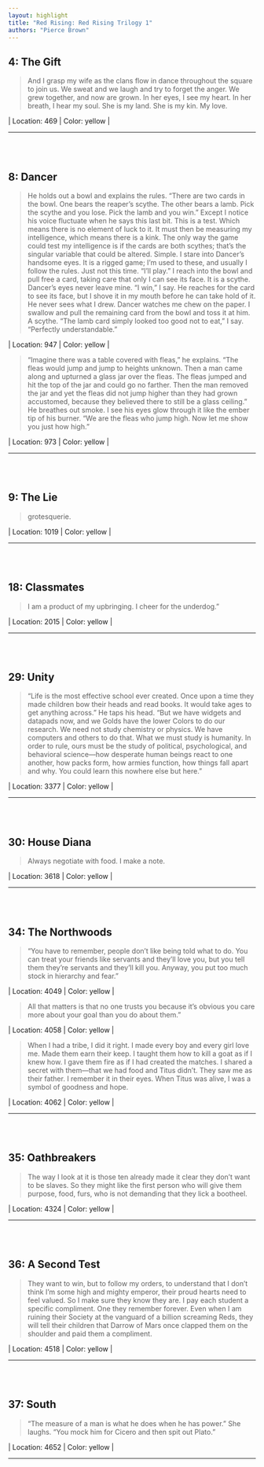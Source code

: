 ```yaml
---
layout: highlight
title: "Red Rising: Red Rising Trilogy 1"
authors: "Pierce Brown"
---
```



## 4: The Gift

 > And I grasp my wife as the clans flow in dance throughout the square to join us. We sweat and we laugh and try to forget the anger. We grew together, and now are grown. In her eyes, I see my heart. In her breath, I hear my soul. She is my land. She is my kin. My love.

| Location: 469 | 
 Color: yellow |
<br>

----------
<br><br>

## 8: Dancer

 > He holds out a bowl and explains the rules. “There are two cards in the bowl. One bears the reaper’s scythe. The other bears a lamb. Pick the scythe and you lose. Pick the lamb and you win.” Except I notice his voice fluctuate when he says this last bit. This is a test. Which means there is no element of luck to it. It must then be measuring my intelligence, which means there is a kink. The only way the game could test my intelligence is if the cards are both scythes; that’s the singular variable that could be altered. Simple. I stare into Dancer’s handsome eyes. It is a rigged game; I’m used to these, and usually I follow the rules. Just not this time. “I’ll play.” I reach into the bowl and pull free a card, taking care that only I can see its face. It is a scythe. Dancer’s eyes never leave mine. “I win,” I say. He reaches for the card to see its face, but I shove it in my mouth before he can take hold of it. He never sees what I drew. Dancer watches me chew on the paper. I swallow and pull the remaining card from the bowl and toss it at him. A scythe. “The lamb card simply looked too good not to eat,” I say. “Perfectly understandable.”

| Location: 947 | 
 Color: yellow |
<br>

 > “Imagine there was a table covered with fleas,” he explains. “The fleas would jump and jump to heights unknown. Then a man came along and upturned a glass jar over the fleas. The fleas jumped and hit the top of the jar and could go no farther. Then the man removed the jar and yet the fleas did not jump higher than they had grown accustomed, because they believed there to still be a glass ceiling.” He breathes out smoke. I see his eyes glow through it like the ember tip of his burner. “We are the fleas who jump high. Now let me show you just how high.”

| Location: 973 | 
 Color: yellow |
<br>

----------
<br><br>

## 9: The Lie

 > grotesquerie.

| Location: 1019 | 
 Color: yellow |
<br>

----------
<br><br>

## 18: Classmates

 > I am a product of my upbringing. I cheer for the underdog.”

| Location: 2015 | 
 Color: yellow |
<br>

----------
<br><br>

## 29: Unity

 > “Life is the most effective school ever created. Once upon a time they made children bow their heads and read books. It would take ages to get anything across.” He taps his head. “But we have widgets and datapads now, and we Golds have the lower Colors to do our research. We need not study chemistry or physics. We have computers and others to do that. What we must study is humanity. In order to rule, ours must be the study of political, psychological, and behavioral science—how desperate human beings react to one another, how packs form, how armies function, how things fall apart and why. You could learn this nowhere else but here.”

| Location: 3377 | 
 Color: yellow |
<br>

----------
<br><br>

## 30: House Diana

 > Always negotiate with food. I make a note.

| Location: 3618 | 
 Color: yellow |
<br>

----------
<br><br>

## 34: The Northwoods

 > “You have to remember, people don’t like being told what to do. You can treat your friends like servants and they’ll love you, but you tell them they’re servants and they’ll kill you. Anyway, you put too much stock in hierarchy and fear.”

| Location: 4049 | 
 Color: yellow |
<br>

 > All that matters is that no one trusts you because it’s obvious you care more about your goal than you do about them.”

| Location: 4058 | 
 Color: yellow |
<br>

 > When I had a tribe, I did it right. I made every boy and every girl love me. Made them earn their keep. I taught them how to kill a goat as if I knew how. I gave them fire as if I had created the matches. I shared a secret with them—that we had food and Titus didn’t. They saw me as their father. I remember it in their eyes. When Titus was alive, I was a symbol of goodness and hope.

| Location: 4062 | 
 Color: yellow |
<br>

----------
<br><br>

## 35: Oathbreakers

 > The way I look at it is those ten already made it clear they don’t want to be slaves. So they might like the first person who will give them purpose, food, furs, who is not demanding that they lick a bootheel.

| Location: 4324 | 
 Color: yellow |
<br>

----------
<br><br>

## 36: A Second Test

 > They want to win, but to follow my orders, to understand that I don’t think I’m some high and mighty emperor, their proud hearts need to feel valued. So I make sure they know they are. I pay each student a specific compliment. One they remember forever. Even when I am ruining their Society at the vanguard of a billion screaming Reds, they will tell their children that Darrow of Mars once clapped them on the shoulder and paid them a compliment.

| Location: 4518 | 
 Color: yellow |
<br>

----------
<br><br>

## 37: South

 > “The measure of a man is what he does when he has power.” She laughs. “You mock him for Cicero and then spit out Plato.”

| Location: 4652 | 
 Color: yellow |
<br>

----------
<br><br>
